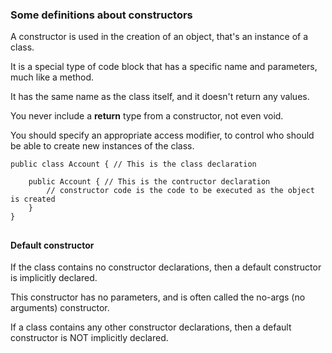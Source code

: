 ### Some definitions about constructors ###

A constructor is used in the creation of an object, that's an instance of a class.

It is a special type of code block that has a specific name and parameters, much like a method.

It has the same name as the class itself, and it doesn't return any values.

You never include a __return__ type from a constructor, not even void.

You should specify an appropriate access modifier, to control who should be able to create new instances of the class.

    public class Account { // This is the class declaration
    
        public Account { // This is the contructor declaration
            // constructor code is the code to be executed as the object is created
        }
    }
    
##
#### Default constructor ####

If the class contains no constructor declarations, then a default constructor is implicitly declared.

This constructor has no parameters, and is often called the no-args (no arguments) constructor.

If a class contains any other constructor declarations, then a default constructor is NOT implicitly declared.


